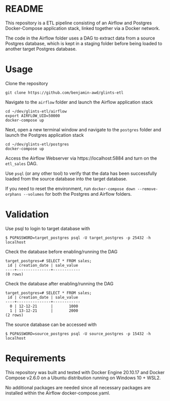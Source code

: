# README
This repository is a ETL pipeline consisting of an Airflow and Postgres Docker-Compose application stack, linked together via a Docker network.

The code in the Airflow folder uses a DAG to extract data from a source Postgres database, which is kept in a staging folder before being loaded to another target Postgres database.

# Usage
Clone the repository

```
git clone https://github.com/benjamin-awd/glints-etl
```

Navigate to the `airflow` folder and launch the Airflow application stack

```
cd ~/dev/glints-etl/airflow
export AIRFLOW_UID=50000
docker-compose up
```

Next, open a new terminal window and navigate to the `postgres` folder and launch the Postgres application stack
```
cd ~/dev/glints-etl/postgres
docker-compose up
```

Access the Airflow Webserver via https://localhost:5884 and turn on the `etl_sales` DAG.

Use `psql` (or any other tool) to verify that the data has been successfully loaded from the source database into the target database.

If you need to reset the environment, run 
```docker-compose down --remove-orphans --volumes``` for both the Postgres and Airflow folders.

# Validation
Use psql to login to target database with
```
$ PGPASSWORD=target_postgres psql -U target_postgres -p 25432 -h localhost
```

Check the database before enabling/running the DAG
```
target_postgres=# SELECT * FROM sales;
 id | creation_date | sale_value
----+---------------+------------
(0 rows)
```

Check the database after enabling/running the DAG
```
target_postgres=# SELECT * FROM sales;
 id | creation_date | sale_value
----+---------------+------------
  0 | 12-12-21      |       1000
  1 | 13-12-21      |       2000
(2 rows)
```

The source database can be accessed with 
```
$ PGPASSWORD=source_postgres psql -U source_postgres -p 15432 -h localhost
```

# Requirements
This repository was built and tested with Docker Engine 20.10.17 and Docker Compose v2.6.0 on a Ubuntu distribution running on Windows 10 + WSL2.

No additional packages are needed since all necessary packages  are installed within the Airflow docker-compose.yaml.